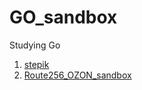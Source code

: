 # GO_sandbox
Studying Go

1. [stepik](https://stepik.org/course/54403/syllabus)
2. [Route256_OZON_sandbox](https://cups.online/ru/rounds/668)


